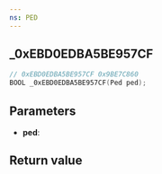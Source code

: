 ```yaml
---
ns: PED
---
```

## _0xEBD0EDBA5BE957CF

```c
// 0xEBD0EDBA5BE957CF 0x9BE7C860
BOOL _0xEBD0EDBA5BE957CF(Ped ped);
```


## Parameters
* **ped**: 

## Return value
